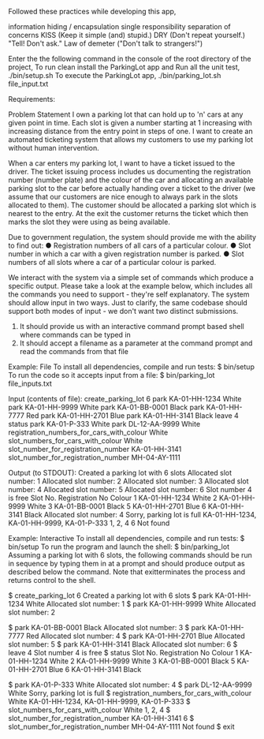 Followed these practices while developing this app,

information hiding / encapsulation
single responsibility
separation of concerns
KISS (Keep it simple (and) stupid.)
DRY (Don't repeat yourself.)
"Tell! Don't ask."
Law of demeter ("Don't talk to strangers!")

Enter the the following command in the console of the root directory of the project,
To run clean install the ParkingLot app and Run all the unit test,
   ./bin/setup.sh
To execute the ParkingLot app,
  ./bin/parking_lot.sh
  file_input.txt

Requirements:

Problem Statement I own a parking lot that can hold up to 'n' cars at any given point in time. Each slot is given a number starting at 1 increasing with increasing distance from the entry point in steps of one. I want to create an automated ticketing system that allows my customers to use my parking lot without human intervention.

When a car enters my parking lot, I want to have a ticket issued to the driver. The ticket issuing process includes us documenting the registration number (number plate) and the colour of the car and allocating an available parking slot to the car before actually handing over a ticket to the driver (we assume that our customers are nice enough to always park in the slots allocated to them). The customer should be allocated a parking slot which is nearest to the entry. At the exit the customer returns the ticket which then marks the slot they were using as being available.

Due to government regulation, the system should provide me with the ability to find
out: ● Registration numbers of all cars of a particular colour. ● Slot number in which a car with a given registration number is parked. ● Slot numbers of all slots where a car of a particular colour is parked.

We interact with the system via a simple set of commands which produce a specific output. Please take a look at the example below, which includes all the commands you need to support - they're self explanatory. The system should allow input in two ways. Just to clarify, the same codebase should support both modes of input - we don't want two distinct submissions.

1. It should provide us with an interactive command prompt based shell where commands can be typed in
2. It should accept a filename as a parameter at the command prompt and read the commands from that file

Example: File
To install all dependencies, compile and run tests: $ bin/setup 
 To run the code so it accepts input from a file: $ bin/parking_lot file_inputs.txt

Input (contents of file):
create_parking_lot 6 park KA-01-HH-1234 White park KA-01-HH-9999 White park KA-01-BB-0001 Black park KA-01-HH-7777 Red park KA-01-HH-2701 Blue park KA-01-HH-3141 Black leave 4 status park KA-01-P-333 White park DL-12-AA-9999 White registration_numbers_for_cars_with_colour White slot_numbers_for_cars_with_colour White slot_number_for_registration_number KA-01-HH-3141 slot_number_for_registration_number MH-04-AY-1111

Output (to STDOUT):
Created a parking lot with 6 slots Allocated slot number: 1 Allocated slot number: 2 Allocated slot number: 3 Allocated slot number: 4 Allocated slot number: 5 Allocated slot number: 6 Slot number 4 is free Slot No. Registration No Colour 1 KA-01-HH-1234 White 2 KA-01-HH-9999 White 3 KA-01-BB-0001 Black 5 KA-01-HH-2701 Blue 6 KA-01-HH-3141 Black Allocated slot number: 4 Sorry, parking lot is full KA-01-HH-1234, KA-01-HH-9999, KA-01-P-333 1, 2, 4 6 Not found

Example: Interactive To install all dependencies, compile and run tests: $ bin/setup 
 To run the program and launch the shell: $ bin/parking_lot
Assuming a parking lot with 6 slots, the following commands should be run in sequence by typing them in at a prompt and should produce output as described below the command. Note that ​exit ​terminates the process and returns control to the shell.

$ create_parking_lot 6 Created a parking lot with 6 slots 
 $ park KA-01-HH-1234 White Allocated slot number: 1
\$ park KA-01-HH-9999 White Allocated slot number: 2

$ park KA-01-BB-0001 Black Allocated slot number: 3 
 $ park KA-01-HH-7777 Red Allocated slot number: 4
$ park KA-01-HH-2701 Blue Allocated slot number: 5 
 $ park KA-01-HH-3141 Black Allocated slot number: 6
$ leave 4 Slot number 4 is free 
 $ status Slot No. Registration No Colour 1 KA-01-HH-1234 White 2 KA-01-HH-9999 White 3 KA-01-BB-0001 Black 5 KA-01-HH-2701 Blue 6 KA-01-HH-3141 Black

$ park KA-01-P-333 White Allocated slot number: 4 
$ park DL-12-AA-9999 White Sorry, parking lot is full
$ registration_numbers_for_cars_with_colour White KA-01-HH-1234, KA-01-HH-9999, KA-01-P-333 
$ slot_numbers_for_cars_with_colour White 1, 2, 4
$ slot_number_for_registration_number KA-01-HH-3141 6 
$ slot_number_for_registration_number MH-04-AY-1111 Not found
\$ exit


